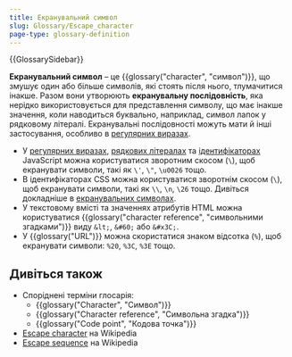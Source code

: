 ```yaml
---
title: Екранувальний символ
slug: Glossary/Escape_character
page-type: glossary-definition
---
```


{{GlossarySidebar}}

**Екранувальний символ** – це {{glossary("character", "символ")}}, що змушує один або більше символів, які стоять після нього, тлумачитися інакше. Разом вони утворюють **екранувальну послідовність**, яка нерідко використовується для представлення символу, що має інакше значення, коли наводиться буквально, наприклад, символ лапок у рядковому літералі. Екранувальні послідовності можуть мати й інші застосування, особливо в [регулярних виразах](/uk/docs/Web/JavaScript/Reference/Regular_expressions#ekranuvalni-poslidovnosti).

- У [регулярних виразах](/uk/docs/Web/JavaScript/Reference/Regular_expressions/Character_escape), [рядкових літералах](/uk/docs/Web/JavaScript/Reference/Lexical_grammar#riadkovi-literaly) та [ідентифікаторах](/uk/docs/Web/JavaScript/Reference/Lexical_grammar#identyfikatory) JavaScript можна користуватися зворотним скосом (`\`), щоб екранувати символи, такі як `\'`, `\"`, `\u0026` тощо.
- В ідентифікаторах CSS можна користуватися зворотнім скосом (`\`), щоб екранувати символи, такі як `\\`, `\n`, `\26` тощо. Дивіться докладніше в [екранувальних символах](/uk/docs/Web/CSS/ident#ekranuvalni-symvoly).
- У текстовому вмісті та значеннях атрибутів HTML можна користуватися {{glossary("character reference", "символьними згадками")}} виду `&lt;`, `&#60;` або `&#x3C;`.
- У {{glossary("URL")}} можна скористатися знаком відсотка (`%`), щоб екранувати символи: `%20`, `%3C`, `%3E` тощо.

## Дивіться також

- Споріднені терміни глосарія:
  - {{glossary("Character", "Символ")}}
  - {{glossary("Character reference", "Символьна згадка")}}
  - {{glossary("Code point", "Кодова точка")}}
- [Escape character](https://en.wikipedia.org/wiki/Escape_character) на Wikipedia
- [Escape sequence](https://en.wikipedia.org/wiki/Escape_sequence) на Wikipedia
